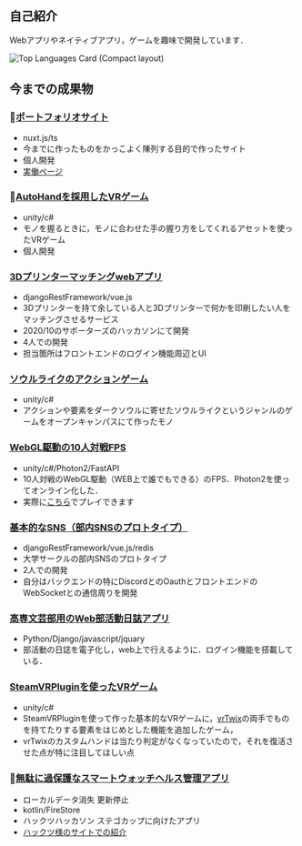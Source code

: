 ## 自己紹介

 Webアプリやネイティブアプリ，ゲームを趣味で開発しています．
 
![Top Languages Card (Compact layout)](https://github-readme-stats.vercel.app/api/top-langs/?username=U3cSeroH1&layout=compact)

## 今までの成果物



### 🚧[ポートフォリオサイト](https://github.com/U3cSeroH1/myIntroPage)
 * nuxt.js/ts
 * 今までに作ったものをかっこよく陳列する目的で作ったサイト
 * 個人開発
 * [実働ページ](https://clever-joliot-38506f.netlify.app/)

### 🚧[AutoHandを採用したVRゲーム](https://github.com/U3cSeroH1/ZISSEN_VR_GAME)
 * unity/c#
 * モノを握るときに，モノに合わせた手の握り方をしてくれるアセットを使ったVRゲーム
 * 個人開発

### [3Dプリンターマッチングwebアプリ](https://github.com/rkun123/3DPrinterMatching)
 * djangoRestFramework/vue.js
 * 3Dプリンターを持て余している人と3Dプリンターで何かを印刷したい人をマッチングさせるサービス
 * 2020/10のサポーターズのハッカソンにて開発
 * 4人での開発
 * 担当箇所はフロントエンドのログイン機能周辺とUI

### [ソウルライクのアクションゲーム](https://github.com/U3cSeroH1/C3OCtpsActionGame)
 * unity/c#
 * アクションや要素をダークソウルに寄せたソウルライクというジャンルのゲームをオープンキャンパスにて作ったモノ

### [WebGL駆動の10人対戦FPS](https://github.com/U3cSeroH1/PUN2TUTORIAL)
 * unity/c#/Photon2/FastAPI
 * 10人対戦のWebGL駆動（WEB上で誰でもできる）のFPS．Photon2を使ってオンライン化した．
 * 実際に[こちら](https://u3cseroh1.github.io/dpb_FPS_Photon2/)でプレイできます

### [基本的なSNS（部内SNSのプロトタイプ）](https://github.com/U3cSeroH1/c3localsns)
 * djangoRestFramework/vue.js/redis
 * 大学サークルの部内SNSのプロトタイプ
 * 2人での開発
 * 自分はバックエンドの特にDiscordとのOauthとフロントエンドのWebSocketとの通信周りを開発

### [高専文芸部用のWeb部活動日誌アプリ](https://github.com/U3cSeroH1/bungeilocalsns)
 * Python/Django/javascript/jquary
 * 部活動の日誌を電子化し，web上で行えるように．ログイン機能を搭載している．

### [SteamVRPluginを使ったVRゲーム](https://github.com/H3cSeroH1/C3VRGAME_IMP)
 * unity/c#
 * SteamVRPluginを使って作った基本的なVRゲームに，[vrTwix](https://github.com/rav3dev/vrtwix)の両手でものを持てたりする要素をはじめとした機能を追加したゲーム，
 * vrTwixのカスタムハンドは当たり判定がなくなっていたので，それを復活させた点が特に注目してほしい点

### 🚫[無駄に過保護なスマートウォッチヘルス管理アプリ](https://github.com/U3cSeroH1/sutegokappu_mudanimarumaru)
 * ローカルデータ消失 更新停止
 * kotlin/FireStore
 * ハックツハッカソン ステゴカップに向けたアプリ
 * [ハックツ様のサイトでの紹介](https://topaz.dev/projects/d8fe6c5e3e57f73f58f0)

<!--
**U3cSeroH1/U3cSeroH1** is a ✨ _special_ ✨ repository because its `README.md` (this file) appears on your GitHub profile.

Here are some ideas to get you started:

- 🔭 I’m currently working on ...
- 🌱 I’m currently learning ...
- 👯 I’m looking to collaborate on ...
- 🤔 I’m looking for help with ...
- 💬 Ask me about ...
- 📫 How to reach me: ...
- 😄 Pronouns: ...
- ⚡ Fun fact: ...
-->
